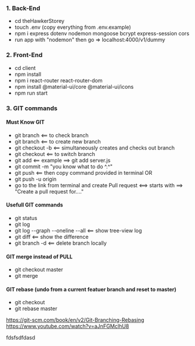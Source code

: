 ### 1. Back-End

- cd theHawkerStorey
- touch .env (copy everything from .env.example)
- npm i express dotenv nodemon mongoose bcrypt express-session cors
- run app with "nodemon" then go => localhost:4000/v1/dummy

### 2. Front-End

- cd client
- npm install
- npm i react-router react-router-dom
- npm install @material-ui/core @material-ui/icons
- npm run start

### 3. GIT commands

#### Must Know GIT

- git branch <== to check branch
- git branch <branchName> <== to create new branch
- git checkout -b <newBranchName> <== simultaneously creates and checks out branch
- git checkout <branchName> <== to switch branch
- git add <fileYouWorkedOn> <== example ==> git add server.js
- git commit -m "you know what to do ^.^"
- git push <== then copy command provided in terminal
  OR
- git push -u origin <branchName>
- go to the link from terminal and create Pull request <==> starts with ==> "Create a pull request for...."

#### Usefull GIT commands

- git status
- git log
- git log --graph --oneline --all <== show tree-view log
- git diff <== show the difference
- git branch -d <branchName> <== delete branch locally

#### GIT merge instead of PULL

- git checkout master
- git merge <branchName>

#### GIT rebase (undo from a current featuer branch and reset to master)
- git checkout <experiment>
- git rebase master

https://git-scm.com/book/en/v2/Git-Branching-Rebasing
https://www.youtube.com/watch?v=aJnFGMclhU8

fdsfsdfdasd